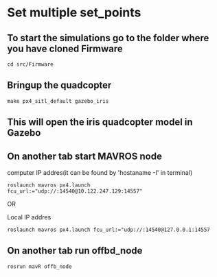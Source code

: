 # Set multiple set_points

## To start the simulations go to the folder where you have cloned Firmware

`cd src/Firmware`

## Bringup the quadcopter
`make px4_sitl_default gazebo_iris`
## This will open the iris quadcopter model in Gazebo

## On another tab start MAVROS node

computer IP addres(it can be found by 'hostaname -I' in terminal)

`roslaunch mavros px4.launch fcu_url:="udp://:14540@10.122.247.129:14557"`

OR

Local IP addres

`roslaunch mavros px4.launch fcu_url:="udp://:14540@127.0.0.1:14557`

## On another tab run offbd_node

`rosrun mavR offb_node`

